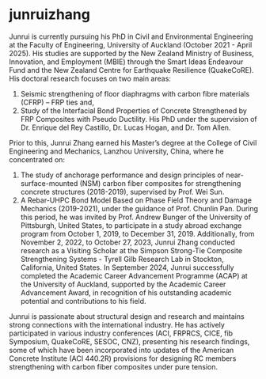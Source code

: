 # junruizhang
Junrui is currently pursuing his PhD in Civil and Environmental Engineering at the Faculty of Engineering, University of Auckland (October 2021 - April 2025). His studies are supported by the New Zealand Ministry of Business, Innovation, and Employment (MBIE) through the Smart Ideas Endeavour Fund and the New Zealand Centre for Earthquake Resilience (QuakeCoRE). His doctoral research focuses on two main areas: 
1. Seismic strengthening of floor diaphragms with carbon fibre materials (CFRP) – FRP ties and,
2. Study of the Interfacial Bond Properties of Concrete Strengthened by FRP Composites with Pseudo Ductility. 
His PhD under the supervision of Dr. Enrique del Rey Castillo, Dr. Lucas Hogan, and Dr. Tom Allen. 

Prior to this, Junrui Zhang earned his Master’s degree at the College of Civil Engineering and Mechanics, Lanzhou University, China, where he concentrated on: 
1. The study of anchorage performance and design principles of near-surface-mounted (NSM) carbon fiber composites for strengthening concrete structures (2018-2019), supervised by Prof. Wei Sun. 
2. A Rebar-UHPC Bond Model Based on Phase Field Theory and Damage Mechanics (2019-2021), under the guidance of Prof. Chunlin Pan. 
During this period, he was invited by Prof. Andrew Bunger of the University of Pittsburgh, United States, to participate in a study abroad exchange program from October 1, 2019, to December 31, 2019. Additionally, from November 2, 2022, to October 27, 2023, Junrui Zhang conducted research as a Visiting Scholar at the Simpson Strong-Tie Composite Strengthening Systems - Tyrell Gilb Research Lab in Stockton, California, United States. In September 2024, Junrui successfully completed the Academic Career Advancement Programme (ACAP) at the University of Auckland, supported by the Academic Career Advancement Award, in recognition of his outstanding academic potential and contributions to his field.

Junrui is passionate about structural design and research and maintains strong connections with the international industry. He has actively participated in various industry conferences (ACI, FRPRCS, CICE, fib Symposium, QuakeCoRE, SESOC, CNZ), presenting his research findings, some of which have been incorporated into updates of the American Concrete Institute (ACI 440.2R) provisions for designing RC members strengthening with carbon fiber composites under pure tension.
